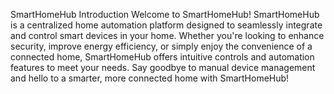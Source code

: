 SmartHomeHub
Introduction
Welcome to SmartHomeHub! SmartHomeHub is a centralized home automation platform designed to seamlessly integrate and control smart devices in your home. Whether you're looking to enhance security, improve energy efficiency, or simply enjoy the convenience of a connected home, SmartHomeHub offers intuitive controls and automation features to meet your needs. Say goodbye to manual device management and hello to a smarter, more connected home with SmartHomeHub!